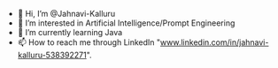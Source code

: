 - 👋 Hi, I’m @Jahnavi-Kalluru
- 👀 I’m interested in Artificial Intelligence/Prompt Engineering
- 🌱 I’m currently learning Java
- 📫 How to reach me through LinkedIn "www.linkedin.com/in/jahnavi-kalluru-538392271".

<!---
Jahnavi-Kalluru/Jahnavi-Kalluru is a ✨ special ✨ repository because its `README.md` (this file) appears on your GitHub profile.
You can click the Preview link to take a look at your changes.
--->
